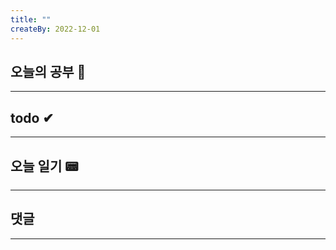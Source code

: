 ```yaml
---
title: ""
createBy: 2022-12-01
---
```

## 오늘의 공부 🎉
---
### 

## todo ✔
---
### 

## 오늘 일기 📟
---
#### 

## 댓글
---

<Comment />